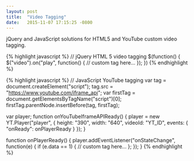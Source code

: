 ```yaml
---
layout: post
title:  "Video Tagging"
date:   2015-11-07 17:15:25 -0800
---
```


jQuery and JavaScript solutions for HTML5 and YouTube custom video tagging.

{% highlight javascript %}
// jQuery HTML 5 video tagging
$(function() {
  $("video").on("play", function() {
    // custom tag here...
  });
})
{% endhighlight %}

{% highlight javascript %}
// JavaScript YouTube tagging
var tag = document.createElement("script");
tag.src = "https://www.youtube.com/iframe_api";
var firstTag = document.getElementsByTagName("script")[0];
firstTag.parentNode.insertBefore(tag, firstTag);

var player;
function onYouTubeIframeAPIReady() {
  player = new YT.Player("player", {
    height: "390",
    width: "640",
    videoId: "YT_ID",
    events: {
      "onReady": onPlayerReady
    }
  });
}

function onPlayerReady() {
  player.addEventListener("onStateChange", function(e) {
    if (e.data == 1) {
      // custom tag here...
    };
  });
}
{% endhighlight %}

